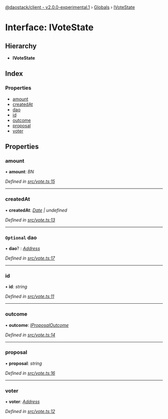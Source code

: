 [@daostack/client - v2.0.0-experimental.1](../README.md) › [Globals](../globals.md) › [IVoteState](ivotestate.md)

# Interface: IVoteState

## Hierarchy

* **IVoteState**

## Index

### Properties

* [amount](ivotestate.md#amount)
* [createdAt](ivotestate.md#createdat)
* [dao](ivotestate.md#optional-dao)
* [id](ivotestate.md#id)
* [outcome](ivotestate.md#outcome)
* [proposal](ivotestate.md#proposal)
* [voter](ivotestate.md#voter)

## Properties

###  amount

• **amount**: *BN*

*Defined in [src/vote.ts:15](https://github.com/daostack/client/blob/6c661ff/src/vote.ts#L15)*

___

###  createdAt

• **createdAt**: *[Date](../globals.md#date) | undefined*

*Defined in [src/vote.ts:13](https://github.com/daostack/client/blob/6c661ff/src/vote.ts#L13)*

___

### `Optional` dao

• **dao**? : *[Address](../globals.md#address)*

*Defined in [src/vote.ts:17](https://github.com/daostack/client/blob/6c661ff/src/vote.ts#L17)*

___

###  id

• **id**: *string*

*Defined in [src/vote.ts:11](https://github.com/daostack/client/blob/6c661ff/src/vote.ts#L11)*

___

###  outcome

• **outcome**: *[IProposalOutcome](../enums/iproposaloutcome.md)*

*Defined in [src/vote.ts:14](https://github.com/daostack/client/blob/6c661ff/src/vote.ts#L14)*

___

###  proposal

• **proposal**: *string*

*Defined in [src/vote.ts:16](https://github.com/daostack/client/blob/6c661ff/src/vote.ts#L16)*

___

###  voter

• **voter**: *[Address](../globals.md#address)*

*Defined in [src/vote.ts:12](https://github.com/daostack/client/blob/6c661ff/src/vote.ts#L12)*
